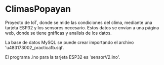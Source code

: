 # ClimasPopayan
Proyecto de IoT, donde se mide las condiciones del clima, mediante una tarjeta ESP32 y los sensores necesario. Estos datos se envían a una página web, donde se tiene gráficas y analisis de los datos.

La base de datos MySQL se puede crear importando el archivo 'u483173002_practica1b.sql'.

El programa .ino para la tarjeta ESP32 es 'sensorV2.ino'.
